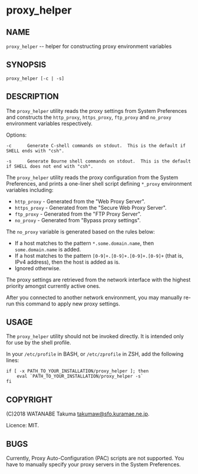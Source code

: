 # proxy_helper

## NAME

`proxy_helper` -- helper for constructing proxy environment variables

## SYNOPSIS

    proxy_helper [-c | -s]

## DESCRIPTION

The `proxy_helper` utility reads the proxy settings from System Preferences and constructs
the `http_proxy`, `https_proxy`, `ftp_proxy` and `no_proxy` environment variables respectively.

Options:

    -c      Generate C-shell commands on stdout.  This is the default if SHELL ends with "csh".

    -s      Generate Bourne shell commands on stdout.  This is the default if SHELL does not end with "csh".

The `proxy_helper` utility reads the proxy configuration from the System Preferences,
and prints a one-liner shell script defining `*_proxy` environment variables including:

  * `http_proxy` - Generated from the "Web Proxy Server".
  * `https_proxy` - Generated from the "Secure Web Proxy Server". 
  * `ftp_proxy` - Generated from the "FTP Proxy Server".
  * `no_proxy` - Generated from "Bypass proxy settings".

The `no_proxy` variable is generated based on the rules below:

  * If a host matches to the pattern `*.some.domain.name`, then `some.domain.name` is added.
  * If a host matches to the pattern `[0-9]+.[0-9]+.[0-9]+.[0-9]+` (that is, IPv4 address), then the host is added as is.
  * Ignored otherwise.

The proxy settings are retrieved from the network interface with the highest priority amongst currently active ones.

After you connected to another network environment, you may manually re-run this command to apply new proxy settings.

## USAGE

The `proxy_helper` utility should not be invoked directly.
It is intended only for use by the shell profile.

In your `/etc/profile` in BASH, or `/etc/zprofile` in ZSH, add the following lines:

    if [ -x PATH_TO_YOUR_INSTALLATION/proxy_helper ]; then
        eval `PATH_TO_YOUR_INSTALLATION/proxy_helper -s`
    fi

## COPYRIGHT

(C)2018 WATANABE Takuma takumaw@sfo.kuramae.ne.jp.

Licence: MIT.

## BUGS

Currently, Proxy Auto-Configuration (PAC) scripts are not supported.
You have to manually specify your proxy servers in the System Preferences.
